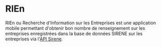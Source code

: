 # RIEn

RIEn ou Recherche d'Information sur les Entreprises est une application mobile permettant d'obtenir
bon nombre de renseignement sur les entreprises enregistrées dans la base de données SIRENE sur les
entreprises via l'[API Sirene](https://entreprise.data.gouv.fr/api_doc/sirene).